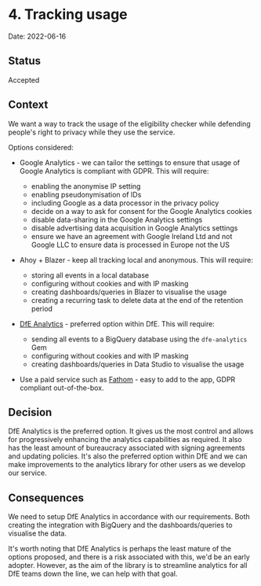 # 4. Tracking usage

Date: 2022-06-16

## Status

Accepted

## Context

We want a way to track the usage of the eligibility checker while defending people's right to privacy
while they use the service.

Options considered:

- Google Analytics - we can tailor the settings to ensure that usage of Google Analytics is compliant
  with GDPR. This will require:

  - enabling the anonymise IP setting
  - enabling pseudonymisation of IDs
  - including Google as a data processor in the privacy policy
  - decide on a way to ask for consent for the Google Analytics cookies
  - disable data-sharing in the Google Analytics settings
  - disable advertising data acquisition in Google Analytics settings
  - ensure we have an agreement with Google Ireland Ltd and not Google LLC to ensure data is processed in Europe not the US

- Ahoy + Blazer - keep all tracking local and anonymous. This will require:

  - storing all events in a local database
  - configuring without cookies and with IP masking
  - creating dashboards/queries in Blazer to visualise the usage
  - creating a recurring task to delete data at the end of the retention period

- [DfE Analytics](https://github.com/DFE-Digital/dfe-analytics) - preferred option within DfE. This will require:

  - sending all events to a BigQuery database using the `dfe-analytics` Gem
  - configuring without cookies and with IP masking
  - creating dashboards/queries in Data Studio to visualise the usage

- Use a paid service such as [Fathom](https://usefathom.com) - easy to add to the app, GDPR compliant out-of-the-box.

## Decision

DfE Analytics is the preferred option. It gives us the most control and allows for progressively enhancing the analytics
capabilities as required. It also has the least amount of bureaucracy associated with signing agreements and updating policies. It's also the preferred option within DfE and we can make improvements to the analytics library for other users as we develop our service.

## Consequences

We need to setup DfE Analytics in accordance with our requirements. Both creating the integration with BigQuery and the dashboards/queries to visualise the data.

It's worth noting that DfE Analytics is perhaps the least mature of the options proposed, and there is a risk associated with this, we'd be an early adopter. However, as the aim of the library is to streamline analytics for all DfE teams down the line, we can help with that goal.
